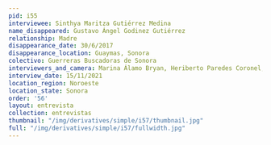 ```yaml
---
pid: i55
interviewee: Sinthya Maritza Gutiérrez Medina
name_disappeared: Gustavo Ángel Godinez Gutiérrez
relationship: Madre
disappearance_date: 30/6/2017
disappearance_location: Guaymas, Sonora
colectivo: Guerreras Buscadoras de Sonora
interviewers_and_camera: Marina Álamo Bryan, Heriberto Paredes Coronel, Rodrigo Caballero
interview_date: 15/11/2021
location_region: Noroeste
location_state: Sonora
order: '56'
layout: entrevista
collection: entrevistas
thumbnail: "/img/derivatives/simple/i57/thumbnail.jpg"
full: "/img/derivatives/simple/i57/fullwidth.jpg"
---
```

